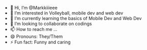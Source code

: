 - 👋 Hi, I’m @Markkiiieee
- 👀 I’m interested in Volleyball, mobile dev and web dev
- 🌱 I’m currently learning the basics of Mobile Dev and Web Dev
- 💞️ I’m looking to collaborate on codings
- 📫 How to reach me ...
- 😄 Pronouns: They/Them
- ⚡ Fun fact: Funny and caring

<!---
Markkiiieee/Markkiiieee is a ✨ special ✨ repository because its `README.md` (this file) appears on your GitHub profile.
You can click the Preview link to take a look at your changes.
--->
